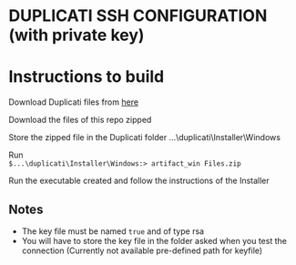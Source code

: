 # DUPLICATI SSH CONFIGURATION (with private key)

# Instructions to build

Download Duplicati files from [here](https://github.com/Kanellaman/duplicati)

Download the files of this repo zipped</br>

Store the zipped file in the Duplicati folder ...\duplicati\Installer\Windows

Run </br>
`$...\duplicati\Installer\Windows:> artifact_win Files.zip`

Run the executable created and follow the instructions of the Installer</br>

## Notes

- The key file must be named `true` and of type rsa
- You will have to store the key file in the folder asked when you test the connection (Currently not available pre-defined path for keyfile)
